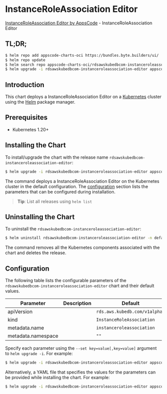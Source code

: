 # InstanceRoleAssociation Editor

[InstanceRoleAssociation Editor by AppsCode](https://appscode.com) - InstanceRoleAssociation Editor

## TL;DR;

```bash
$ helm repo add appscode-charts-oci https://bundles.byte.builders/ui/
$ helm repo update
$ helm search repo appscode-charts-oci/rdsawskubedbcom-instanceroleassociation-editor --version=v0.10.0
$ helm upgrade -i rdsawskubedbcom-instanceroleassociation-editor appscode-charts-oci/rdsawskubedbcom-instanceroleassociation-editor -n default --create-namespace --version=v0.10.0
```

## Introduction

This chart deploys a InstanceRoleAssociation Editor on a [Kubernetes](http://kubernetes.io) cluster using the [Helm](https://helm.sh) package manager.

## Prerequisites

- Kubernetes 1.20+

## Installing the Chart

To install/upgrade the chart with the release name `rdsawskubedbcom-instanceroleassociation-editor`:

```bash
$ helm upgrade -i rdsawskubedbcom-instanceroleassociation-editor appscode-charts-oci/rdsawskubedbcom-instanceroleassociation-editor -n default --create-namespace --version=v0.10.0
```

The command deploys a InstanceRoleAssociation Editor on the Kubernetes cluster in the default configuration. The [configuration](#configuration) section lists the parameters that can be configured during installation.

> **Tip**: List all releases using `helm list`

## Uninstalling the Chart

To uninstall the `rdsawskubedbcom-instanceroleassociation-editor`:

```bash
$ helm uninstall rdsawskubedbcom-instanceroleassociation-editor -n default
```

The command removes all the Kubernetes components associated with the chart and deletes the release.

## Configuration

The following table lists the configurable parameters of the `rdsawskubedbcom-instanceroleassociation-editor` chart and their default values.

|     Parameter      | Description |                 Default                  |
|--------------------|-------------|------------------------------------------|
| apiVersion         |             | <code>rds.aws.kubedb.com/v1alpha1</code> |
| kind               |             | <code>InstanceRoleAssociation</code>     |
| metadata.name      |             | <code>instanceroleassociation</code>     |
| metadata.namespace |             | <code>""</code>                          |


Specify each parameter using the `--set key=value[,key=value]` argument to `helm upgrade -i`. For example:

```bash
$ helm upgrade -i rdsawskubedbcom-instanceroleassociation-editor appscode-charts-oci/rdsawskubedbcom-instanceroleassociation-editor -n default --create-namespace --version=v0.10.0 --set apiVersion=rds.aws.kubedb.com/v1alpha1
```

Alternatively, a YAML file that specifies the values for the parameters can be provided while
installing the chart. For example:

```bash
$ helm upgrade -i rdsawskubedbcom-instanceroleassociation-editor appscode-charts-oci/rdsawskubedbcom-instanceroleassociation-editor -n default --create-namespace --version=v0.10.0 --values values.yaml
```
